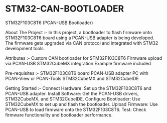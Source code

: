 # STM32-CAN-BOOTLOADER
STM32F103C8T6 (PCAN-USB Bootloader)

 About The Project :-
In this project, a bootloader to flash firmware onto STM32F103C8T6 board using a PCAN-USB adapter is being developed. The firmware gets upgraded via CAN protocol and integrated with STM32 development tools.

Attributes :-
Custom CAN bootloader for STM32F103C8T6
Firmware upload via PCAN-USB
STM32CubeMX integration
Example firmware included

Pre-requisites :-
STM32F103C8T6 board
PCAN-USB adapter
PC with PCAN-View or PCAN-Tools
STM32CubeMX and STM32CubeIDE

Getting Started :-
Connect Hardware: Set up the STM32F103C8T6 and PCAN-USB adapter.
Install Software: Get the PCAN-USB drivers, STM32CubeMX, and STM32CubeIDE.
Configure Bootloader: Use STM32CubeMX to set up and flash the bootloader.
Upload Firmware: Use PCAN-USB to load firmware onto the STM32F103C8T6.
Test: Check firmware functionality and bootloader performance.
